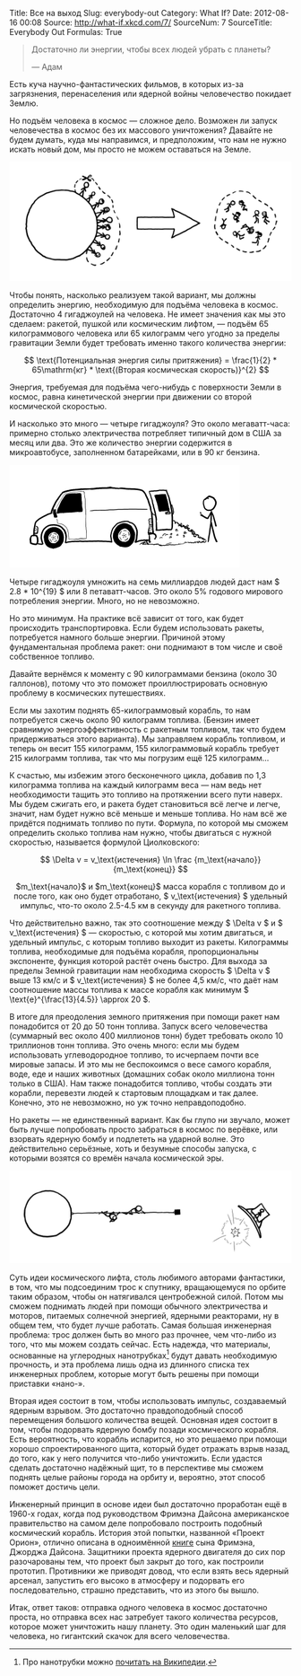 Title: Все на выход
Slug: everybody-out
Category: What If?
Date: 2012-08-16 00:08
Source: http://what-if.xkcd.com/7/
SourceNum: 7
SourceTitle: Everybody Out
Formulas: True

> Достаточно ли энергии, чтобы всех людей убрать с планеты?
>
> — Адам

Есть куча научно-фантастических фильмов, в которых из-за загрязнения, перенаселения или ядерной войны человечество покидает Землю.

Но подъём человека в космос — сложное дело. Возможен ли запуск человечества в космос без их массового уничтожения? Давайте не будем думать, куда мы направимся, и предположим, что нам не нужно искать новый дом, мы просто не можем оставаться на Земле.

![](/uploads/007-everybody-out/everybody_out_plan.png "Людей изъяли с планеты и послали в космос в пузыре.")

Чтобы понять, насколько реализуем такой вариант, мы должны определить энергию, необходимую для подъёма человека в космос. Достаточно 4 гигаджоулей на человека. Не имеет значения как мы это сделаем: ракетой, пушкой или космическим лифтом, — подъём 65 килограммового человека или 65 килограмм чего угодно за пределы гравитации Земли будет требовать именно такого количества энергии:

$$ \text{Потенциальная энергия силы притяжения} = \frac{1}{2} * 65\mathrm{кг} * \text{(Вторая космическая скорость)}^{2} $$

Энергия, требуемая для подъёма чего-нибудь с поверхности Земли в космос, равна кинетической энергии при движении со второй космической скоростью.

И насколько это много — четыре гигаджоуля? Это около мегаватт-часа: примерно столько электричества потребляет типичный дом в США за месяц или два. Это же количество энергии содержится в микроавтобусе, заполненном батарейками, или в 90 кг бензина.

![](/uploads/007-everybody-out/everybody_out_cargo_van.png "Лавина батареек выпадает из задней двери микроавтобуса.")

Четыре гигаджоуля умножить на семь миллиардов людей даст нам $ 2.8 * 10^{19} $ или 8 петаватт-часов. Это около 5% годового мирового потребления энергии. Много, но не невозможно.

Но это минимум. На практике всё зависит от того, как будет происходить транспортировка. Если будем использовать ракеты, потребуется намного больше энергии. Причиной этому фундаментальная проблема ракет: они поднимают в том числе и своё собственное топливо.

Давайте вернёмся к моменту с 90 килограммами бензина (около 30 галлонов), потому что это поможет проиллюстрировать основную проблему в космических путешествиях.

Если мы захотим поднять 65-килограммовый корабль, то нам потребуется сжечь около 90 килограмм топлива. (Бензин имеет сравнимую энергоэффективность с ракетным топливом, так что будем придерживаться этого варианта). Мы заправляем корабль топливом, и теперь он весит 155 килограмм, 155 килограммовый корабль требует 215 килограмм топлива, так что мы погрузим ещё 125 килограмм…

К счастью, мы избежим этого бесконечного цикла, добавив по 1,3 килограмма топлива на каждый килограмм веса — нам ведь нет необходимости тащить это топливо на протяжении всего пути наверх. Мы будем сжигать его, и ракета будет становиться всё легче и легче, значит, нам будет нужно всё меньше и меньше топлива. Но нам всё же придётся поднимать топливо по пути. Формула, по которой мы сможем определить сколько топлива нам нужно, чтобы двигаться с нужной скоростью, называется формулой Циолковского:

$$ \Delta v = v_\text{истечения} \ln  \frac {m_\text{начало}} {m_\text{конец}} $$

<center>$m_\text{начало}$ и $m_\text{конец}$ масса корабля с топливом до и после того, как оно будет отработано,  $ v_\text{истечения} $ удельный импульс, что-то около 2.5-4.5 км в секунду для ракетного топлива.</center>

Что действительно важно, так это соотношение между $ \Delta v $ и $ v_\text{истечения} $ — скоростью, с которой мы хотим двигаться, и удельный импульс, с которым топливо выходит из ракеты. Килограммы топлива, необходимые для подъёма корабля, пропорциональны экспоненте, функция которой растёт очень быстро. Для выхода за пределы Земной гравитации нам необходима скорость $ \Delta v $ выше 13 км/с и $ v_\text{истечения} $ не более 4,5 км/с, что даёт нам соотношение массы топлива к массе корабля как минимум $ \text{e}^{\frac{13}{4.5}} \approx 20 $.

В итоге для преодоления земного притяжения при помощи ракет нам понадобится от 20 до 50 тонн топлива. Запуск всего человечества (суммарный вес около 400 миллионов тонн) будет требовать около 10 триллионов тонн топлива. Это очень много: если мы будем использовать углеводородное топливо, то исчерпаем почти все мировые запасы. И это мы не беспокоимся о весе самого корабля, воде, еде и наших животных (домашних собак около миллиона тонн только в США). Нам также понадобится топливо, чтобы создать эти корабли, перевезти людей к стартовым площадкам и так далее. Конечно, это не невозможно, но уж точно неправдоподобно.

Но ракеты — не единственный вариант. Как бы глупо ни звучало, может быть лучше попробовать просто забраться в космос по верёвке, или взорвать ядерную бомбу и подлететь на ударной волне. Это действительно серьёзные, хоть и безумные способы запуска, с которыми возятся со времён начала космической эры.

![](/uploads/007-everybody-out/everybody_out_crazy.png "Две фигурки забираются по канату в космос, взрывают под кораблём заряд и улетают на ударной волне.")

Суть идеи космического лифта, столь любимого авторами фантастики, в том, что мы подсоединим трос к спутнику, вращающемуся по орбите таким образом, чтобы он натягивался центробежной силой. Потом мы сможем поднимать людей при помощи обычного электричества и моторов, питаемых солнечной энергией, ядерными реакторами, ну в общем тем, что будет лучше работать. Самая большая инженерная проблема: трос должен быть во много раз прочнее, чем что-либо из того, что мы можем создать сейчас. Есть надежда, что материалы, основанные на углеродных нанотрубках[^1] будут давать необходимую прочность, и эта проблема лишь одна из длинного списка тех инженерных проблем, которые могут быть решены при помощи приставки «нано-».

Вторая идея состоит в том, чтобы использовать импульс, создаваемый ядерным взрывом. Это достаточно правдоподобный способ перемещения большого количества вещей. Основная идея состоит в том, чтобы подорвать ядерную бомбу позади космического корабля. Есть вероятность, что корабль испарится, но это решаемо при помощи хорошо спроектированного щита, который будет отражать взрыв назад, до того, как у него получится что-либо уничтожить. Если удастся сделать достаточно надёжный щит, то в перспективе мы сможем поднять целые районы города на орбиту и, вероятно, этот способ поможет достичь цели.

Инженерный принцип в основе идеи был достаточно проработан ещё в 1960-х годах, когда под руководством Фримэна Дайсона американское правительство на самом деле попробовало построить подобный космический корабль. История этой попытки, названной «Проект Орион», отлично описана в одноимённой [книге](http://www.amazon.com/Project-Orion-Story-Atomic-Spaceship/dp/0805059857) сына Фримэна, Джорджа Дайсона. Защитники проекта ядерного двигателя до сих пор разочарованы тем, что проект был закрыт до того, как построили прототип. Противники же приводят довод, что если взять весь ядерный арсенал, запустить его высоко в атмосферу и подорвать его последовательно, страшно представить, что из этого бы вышло.

Итак, ответ таков: отправка одного человека в космос достаточно проста, но отправка всех нас затребует такого количества ресурсов, которое может уничтожить нашу планету. Это один маленький шаг для человека, но гигантский скачок для всего человечества.

[^1]: Про нанотрубки можно [почитать на Википедии](http://ru.wikipedia.org/wiki/Углеродные_нанотрубки).
